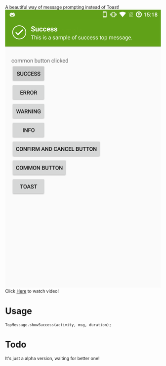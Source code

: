 A beautiful way of message prompting instead of Toast!
![sample](screenshots/Screenshot_20170129-151802.png)
Click [Here](screenshots/sample.mp4) to watch video!

# Usage

```
TopMessage.showSuccess(activity, msg, duration);
```

# Todo

It's just a alpha version, waiting for better one!
